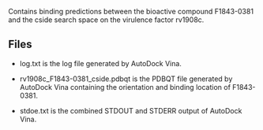 Contains binding predictions between the bioactive compound F1843-0381 and the cside search space on the virulence factor rv1908c.

## Files

- log.txt is the log file generated by AutoDock Vina.

- rv1908c_F1843-0381_cside.pdbqt is the PDBQT file generated by AutoDock Vina containing the orientation and binding location of F1843-0381.

- stdoe.txt is the combined STDOUT and STDERR output of AutoDock Vina.

